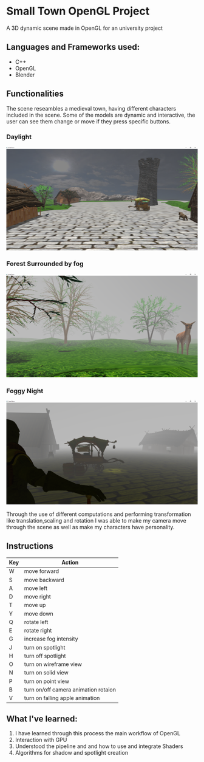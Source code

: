 # Small Town OpenGL Project


A 3D dynamic scene made in OpenGL for an university project 

## Languages and Frameworks used: 
 *  C++
 * OpenGL
 * Blender


## Functionalities

The scene reseambles a medieval town, having different characters included in the scene. 
Some of the models are dynamic and interactive, the user can see them change or move if they press specific buttons. 

### Daylight 

![Game Entry](./game_entry_1.png)

### Forest Surrounded by fog
![Forest with a little fog](./game_entry_forest.png)

### Foggy Night 
![Forest with a little fog](./game_entry_night.png)

Through the use of different computations and performing transformation like translation,scaling and rotation I was able to make my camera move through the scene as well as make my characters have personality.

## Instructions


| Key      | Action |
| ----------- | ----------- |
| W      | move forward       |
| S   | move backward        |
| A     | move left       |
| D   | move right        |
| T     | move up       |
| Y   | move down        |
| Q      | rotate left       |
| E   | rotate right        |
| G      | increase fog intensity       |
| J   | turn on  spotlight        |
| H      | turn off spotlight       |
| O   | turn on  wireframe view   |
| N   | turn on solid view   |
| P   | turn on point view   |
| B   | turn on/off camera animation rotaion   |
| V   | turn on falling apple animation   |


## What I've learned: 
1.  I have learned through this process the main workflow of OpenGL 
2.  Interaction with GPU 
3. Understood the pipeline and and how to use and integrate Shaders  
4.  Algorithms for shadow and spotlight creation 